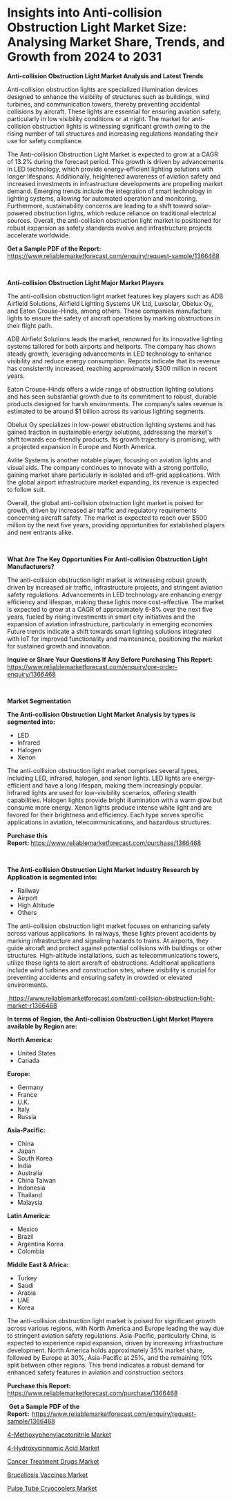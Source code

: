 <p><h1>Insights into Anti-collision Obstruction Light Market Size: Analysing Market Share, Trends, and Growth from 2024 to 2031</h1></p><p><strong>Anti-collision Obstruction Light Market Analysis and Latest Trends</strong></p>
<p><p>Anti-collision obstruction lights are specialized illumination devices designed to enhance the visibility of structures such as buildings, wind turbines, and communication towers, thereby preventing accidental collisions by aircraft. These lights are essential for ensuring aviation safety, particularly in low visibility conditions or at night. The market for anti-collision obstruction lights is witnessing significant growth owing to the rising number of tall structures and increasing regulations mandating their use for safety compliance.</p><p>The Anti-collision Obstruction Light Market is expected to grow at a CAGR of 13.2% during the forecast period. This growth is driven by advancements in LED technology, which provide energy-efficient lighting solutions with longer lifespans. Additionally, heightened awareness of aviation safety and increased investments in infrastructure developments are propelling market demand. Emerging trends include the integration of smart technology in lighting systems, allowing for automated operation and monitoring. Furthermore, sustainability concerns are leading to a shift toward solar-powered obstruction lights, which reduce reliance on traditional electrical sources. Overall, the anti-collision obstruction light market is positioned for robust expansion as safety standards evolve and infrastructure projects accelerate worldwide.</p></p>
<p><strong>Get a Sample PDF of the Report:&nbsp;</strong> <a href="https://www.reliablemarketforecast.com/enquiry/request-sample/1366468">https://www.reliablemarketforecast.com/enquiry/request-sample/1366468</a></p>
<p>&nbsp;</p>
<p><strong>Anti-collision Obstruction Light Major Market Players</strong></p>
<p><p>The anti-collision obstruction light market features key players such as ADB Airfield Solutions, Airfield Lighting Systems UK Ltd, Luxsolar, Obelux Oy, and Eaton Crouse-Hinds, among others. These companies manufacture lights to ensure the safety of aircraft operations by marking obstructions in their flight path.</p><p>ADB Airfield Solutions leads the market, renowned for its innovative lighting systems tailored for both airports and heliports. The company has shown steady growth, leveraging advancements in LED technology to enhance visibility and reduce energy consumption. Reports indicate that its revenue has consistently increased, reaching approximately $300 million in recent years.</p><p>Eaton Crouse-Hinds offers a wide range of obstruction lighting solutions and has seen substantial growth due to its commitment to robust, durable products designed for harsh environments. The company’s sales revenue is estimated to be around $1 billion across its various lighting segments.</p><p>Obelux Oy specializes in low-power obstruction lighting systems and has gained traction in sustainable energy solutions, addressing the market's shift towards eco-friendly products. Its growth trajectory is promising, with a projected expansion in Europe and North America.</p><p>Avlite Systems is another notable player, focusing on aviation lights and visual aids. The company continues to innovate with a strong portfolio, gaining market share particularly in isolated and off-grid applications. With the global airport infrastructure market expanding, its revenue is expected to follow suit.</p><p>Overall, the global anti-collision obstruction light market is poised for growth, driven by increased air traffic and regulatory requirements concerning aircraft safety. The market is expected to reach over $500 million by the next five years, providing opportunities for established players and new entrants alike.</p></p>
<p>&nbsp;</p>
<p><strong>What Are The Key Opportunities For Anti-collision Obstruction Light Manufacturers?</strong></p>
<p><p>The anti-collision obstruction light market is witnessing robust growth, driven by increased air traffic, infrastructure projects, and stringent aviation safety regulations. Advancements in LED technology are enhancing energy efficiency and lifespan, making these lights more cost-effective. The market is expected to grow at a CAGR of approximately 6-8% over the next five years, fueled by rising investments in smart city initiatives and the expansion of aviation infrastructure, particularly in emerging economies. Future trends indicate a shift towards smart lighting solutions integrated with IoT for improved functionality and maintenance, positioning the market for sustained growth and innovation.</p></p>
<p><strong>Inquire or Share Your Questions If Any Before Purchasing This Report:</strong> <a href="https://www.reliablemarketforecast.com/enquiry/pre-order-enquiry/1366468">https://www.reliablemarketforecast.com/enquiry/pre-order-enquiry/1366468</a></p>
<p>&nbsp;</p>
<p><strong>Market Segmentation</strong></p>
<p><strong>The Anti-collision Obstruction Light Market Analysis by types is segmented into:</strong></p>
<p><ul><li>LED</li><li>Infrared</li><li>Halogen</li><li>Xenon</li></ul></p>
<p><p>The anti-collision obstruction light market comprises several types, including LED, infrared, halogen, and xenon lights. LED lights are energy-efficient and have a long lifespan, making them increasingly popular. Infrared lights are used for low-visibility scenarios, offering stealth capabilities. Halogen lights provide bright illumination with a warm glow but consume more energy. Xenon lights produce intense white light and are favored for their brightness and efficiency. Each type serves specific applications in aviation, telecommunications, and hazardous structures.</p></p>
<p><strong>Purchase this Report:&nbsp;</strong><a href="https://www.reliablemarketforecast.com/purchase/1366468">https://www.reliablemarketforecast.com/purchase/1366468</a></p>
<p>&nbsp;</p>
<p><strong>The Anti-collision Obstruction Light Market Industry Research by Application is segmented into:</strong></p>
<p><ul><li>Railway</li><li>Airport</li><li>High Altitude</li><li>Others</li></ul></p>
<p><p>The anti-collision obstruction light market focuses on enhancing safety across various applications. In railways, these lights prevent accidents by marking infrastructure and signaling hazards to trains. At airports, they guide aircraft and protect against potential collisions with buildings or other structures. High-altitude installations, such as telecommunications towers, utilize these lights to alert aircraft of obstructions. Additional applications include wind turbines and construction sites, where visibility is crucial for preventing accidents and ensuring safety in crowded or elevated environments.</p></p>
<p><a href="https://www.reliablemarketforecast.com/anti-collision-obstruction-light-market-r1366468">&nbsp;https://www.reliablemarketforecast.com/anti-collision-obstruction-light-market-r1366468</a></p>
<p><strong>In terms of Region, the Anti-collision Obstruction Light Market Players available by Region are:</strong></p>
<p>
    <p> <strong> North America: </strong>
        <ul>
            <li>United States</li>
            <li>Canada</li>
        </ul>
        </p> 
    <p> <strong> Europe: </strong>
        <ul>
            <li>Germany</li>
            <li>France</li>
            <li>U.K.</li>
            <li>Italy</li>
            <li>Russia</li>
        </ul>
        </p> 
    <p> <strong> Asia-Pacific: </strong>
        <ul>
            <li>China</li>
            <li>Japan</li>
            <li>South Korea</li>
            <li>India</li>
            <li>Australia</li>
            <li>China Taiwan</li>
            <li>Indonesia</li>
            <li>Thailand</li>
            <li>Malaysia</li>
        </ul>
        </p> 
    <p> <strong> Latin America: </strong>
        <ul>
            <li>Mexico</li>
            <li>Brazil</li>
            <li>Argentina Korea</li>
            <li>Colombia</li>
        </ul>
        </p> 
    <p> <strong> Middle East & Africa: </strong>
        <ul>
            <li>Turkey</li>
            <li>Saudi</li>
            <li>Arabia</li>
            <li>UAE</li>
            <li>Korea</li>
        </ul>
    </p>
    </p>
<p><p>The anti-collision obstruction light market is poised for significant growth across various regions, with North America and Europe leading the way due to stringent aviation safety regulations. Asia-Pacific, particularly China, is expected to experience rapid expansion, driven by increasing infrastructure development. North America holds approximately 35% market share, followed by Europe at 30%, Asia-Pacific at 25%, and the remaining 10% split between other regions. This trend indicates a robust demand for enhanced safety features in aviation and construction sectors.</p></p>
<p><strong>Purchase this Report: </strong><a href="https://www.reliablemarketforecast.com/purchase/1366468">https://www.reliablemarketforecast.com/purchase/1366468</a></p>
<p>&nbsp;<strong>Get a Sample PDF of the Report:&nbsp;&nbsp;</strong><a href="https://www.reliablemarketforecast.com/enquiry/request-sample/1366468">https://www.reliablemarketforecast.com/enquiry/request-sample/1366468</a></p>
<p><strong></strong></p>
<p><p><a href="https://issuu.com/reportprime-2/docs/4-methoxyphenylacetonitrile-market-_58a93571222d97">4-Methoxyphenylacetonitrile Market</a></p><p><a href="https://issuu.com/reportprime-2/docs/4-hydroxycinnamic-acid-market-size-_e0af6e8acfd85e">4-Hydroxycinnamic Acid Market</a></p><p><a href="https://www.linkedin.com/pulse/future-innovation-global-cancer-treatment-drugs-market-growth-7hz8e?trackingId=jvqaj1VYSxWrgXp6QVFQeQ%3D%3D">Cancer Treatment Drugs Market</a></p><p><a href="https://www.linkedin.com/pulse/how-brucellosis-vaccines-market-evolve-growth-analysis-a9sre?trackingId=s6VQV9SsSSW2fBHWs9HJvg%3D%3D">Brucellosis Vaccines Market</a></p><p><a href="https://www.linkedin.com/pulse/pulse-tube-cryocoolers-market-segmentation-geographical-regions-nkefe?trackingId=6T5xNUD3Ta66vRPgq%2Fe8bQ%3D%3D">Pulse Tube Cryocoolers Market</a></p></p>
